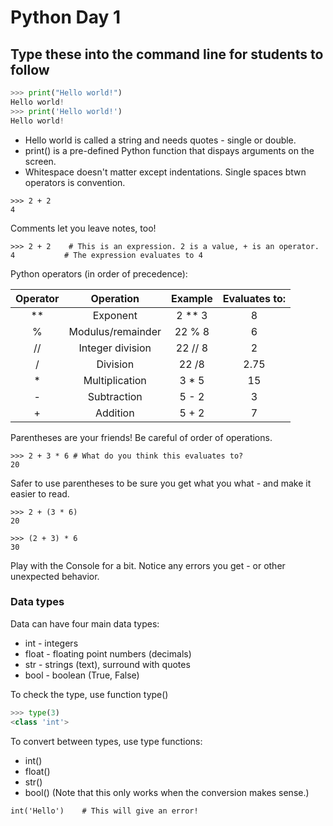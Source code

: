 # Python Day 1
## Type these into the command line for students to follow
```python
>>> print("Hello world!")
Hello world!
>>> print('Hello world!')
Hello world!
```
* Hello world is called a string and needs quotes - single or double.
* print() is a pre-defined Python function that dispays arguments on the screen.
* Whitespace doesn't matter except indentations. Single spaces btwn operators is convention.

```
>>> 2 + 2
4
```
Comments let you leave notes, too!
```
>>> 2 + 2    # This is an expression. 2 is a value, + is an operator.
4           # The expression evaluates to 4
```
Python operators (in order of precedence):

| Operator | Operation | Example | Evaluates to: |
|  :---:   |  :---:    |  :---:  |     :---:     |
|   **     |  Exponent |  2 ** 3 |       8       |
| % | Modulus/remainder | 22 % 8  | 6 |
|// | Integer division | 22 // 8 | 2 |
| / | Division | 22 /8 | 2.75
| * | Multiplication | 3 * 5 | 15|
| - | Subtraction | 5 - 2 | 3 |
| + | Addition | 5 + 2 | 7 | 

Parentheses are your friends! Be careful of order of operations.

```
>>> 2 + 3 * 6 # What do you think this evaluates to?
20

```
Safer to use parentheses to be sure you get what you what - and make it easier to read.

```
>>> 2 + (3 * 6)
20

>>> (2 + 3) * 6
30
```
 Play with the Console for a bit. Notice any errors you get - or other unexpected behavior.
 
 ### Data types
 Data can have four main data types:
 * int - integers
 * float - floating point numbers (decimals)
 * str - strings (text), surround with quotes
 * bool - boolean (True, False)

To check the type, use function type()
```python
>>> type(3)
<class 'int'>
``` 

To convert between types, use type functions:
* int()
* float()
* str()
* bool()
(Note that this only works when the conversion makes sense.)

```
int('Hello')    # This will give an error!
```